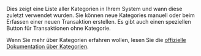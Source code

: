 Dies zeigt eine Liste aller Kategorien in Ihrem System und wann diese zuletzt verwendet wurden. Sie können neue Kategories manuell oder beim Erfassen einer neuen Transaktion erstellen. Es gibt auch einen speziellen Button für Transaktionen ohne Kategorie.

Wenn Sie mehr über Kategorien erfahren wollen, lesen Sie die [offizielle Dokumentation über Kategorien](https://docs.firefly-iii.org/concepts/categories).